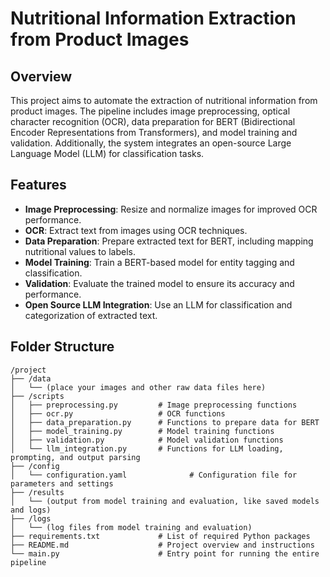 # Nutritional Information Extraction from Product Images

## Overview

This project aims to automate the extraction of nutritional information from product images. The pipeline includes image preprocessing, optical character recognition (OCR), data preparation for BERT (Bidirectional Encoder Representations from Transformers), and model training and validation. Additionally, the system integrates an open-source Large Language Model (LLM) for classification tasks.

## Features

- **Image Preprocessing**: Resize and normalize images for improved OCR performance.
- **OCR**: Extract text from images using OCR techniques.
- **Data Preparation**: Prepare extracted text for BERT, including mapping nutritional values to labels.
- **Model Training**: Train a BERT-based model for entity tagging and classification.
- **Validation**: Evaluate the trained model to ensure its accuracy and performance.
- **Open Source LLM Integration**: Use an LLM for classification and categorization of extracted text.

## Folder Structure

```plaintext
/project
├── /data
│   └── (place your images and other raw data files here)
├── /scripts
│   ├── preprocessing.py         # Image preprocessing functions
│   ├── ocr.py                   # OCR functions
│   ├── data_preparation.py      # Functions to prepare data for BERT
│   ├── model_training.py        # Model training functions
│   ├── validation.py            # Model validation functions
│   └── llm_integration.py       # Functions for LLM loading, prompting, and output parsing
├── /config
│   └── configuration.yaml              # Configuration file for parameters and settings
├── /results
│   └── (output from model training and evaluation, like saved models and logs)
├── /logs
│   └── (log files from model training and evaluation)
├── requirements.txt             # List of required Python packages
├── README.md                    # Project overview and instructions
└── main.py                      # Entry point for running the entire pipeline
